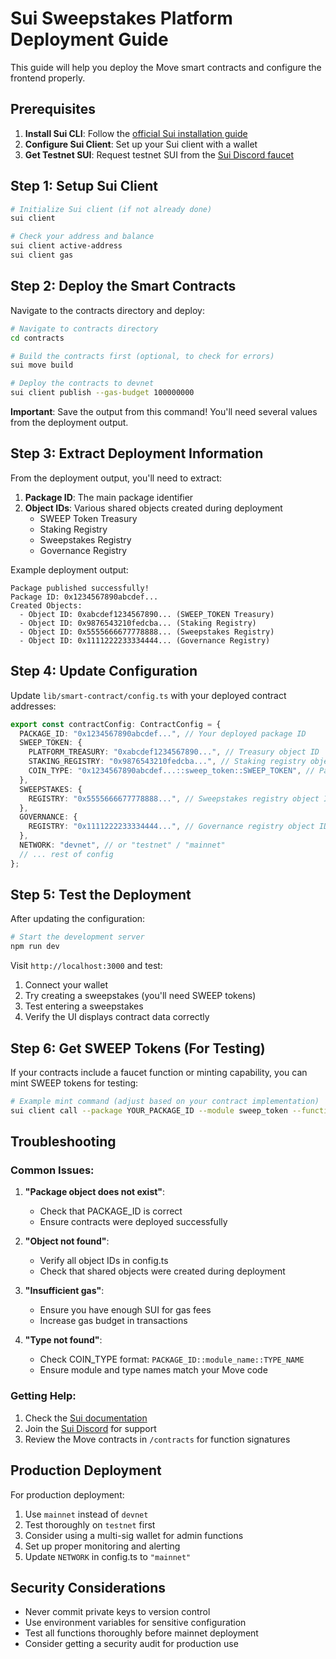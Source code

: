 # Sui Sweepstakes Platform Deployment Guide

This guide will help you deploy the Move smart contracts and configure the frontend properly.

## Prerequisites

1. **Install Sui CLI**: Follow the [official Sui installation guide](https://docs.sui.io/guides/developer/getting-started/sui-install)
2. **Configure Sui Client**: Set up your Sui client with a wallet
3. **Get Testnet SUI**: Request testnet SUI from the [Sui Discord faucet](https://discord.gg/sui)

## Step 1: Setup Sui Client

```bash
# Initialize Sui client (if not already done)
sui client

# Check your address and balance
sui client active-address
sui client gas
```

## Step 2: Deploy the Smart Contracts

Navigate to the contracts directory and deploy:

```bash
# Navigate to contracts directory
cd contracts

# Build the contracts first (optional, to check for errors)
sui move build

# Deploy the contracts to devnet
sui client publish --gas-budget 100000000
```

**Important**: Save the output from this command! You'll need several values from the deployment output.

## Step 3: Extract Deployment Information

From the deployment output, you'll need to extract:

1. **Package ID**: The main package identifier
2. **Object IDs**: Various shared objects created during deployment
   - SWEEP Token Treasury
   - Staking Registry
   - Sweepstakes Registry
   - Governance Registry

Example deployment output:
```
Package published successfully!
Package ID: 0x1234567890abcdef...
Created Objects:
  - Object ID: 0xabcdef1234567890... (SWEEP_TOKEN Treasury)
  - Object ID: 0x9876543210fedcba... (Staking Registry)
  - Object ID: 0x5555666677778888... (Sweepstakes Registry)
  - Object ID: 0x1111222233334444... (Governance Registry)
```

## Step 4: Update Configuration

Update `lib/smart-contract/config.ts` with your deployed contract addresses:

```typescript
export const contractConfig: ContractConfig = {
  PACKAGE_ID: "0x1234567890abcdef...", // Your deployed package ID
  SWEEP_TOKEN: {
    PLATFORM_TREASURY: "0xabcdef1234567890...", // Treasury object ID
    STAKING_REGISTRY: "0x9876543210fedcba...", // Staking registry object ID
    COIN_TYPE: "0x1234567890abcdef...::sweep_token::SWEEP_TOKEN", // Package ID + module + type
  },
  SWEEPSTAKES: {
    REGISTRY: "0x5555666677778888...", // Sweepstakes registry object ID
  },
  GOVERNANCE: {
    REGISTRY: "0x1111222233334444...", // Governance registry object ID
  },
  NETWORK: "devnet", // or "testnet" / "mainnet"
  // ... rest of config
};
```

## Step 5: Test the Deployment

After updating the configuration:

```bash
# Start the development server
npm run dev
```

Visit `http://localhost:3000` and test:
1. Connect your wallet
2. Try creating a sweepstakes (you'll need SWEEP tokens)
3. Test entering a sweepstakes
4. Verify the UI displays contract data correctly

## Step 6: Get SWEEP Tokens (For Testing)

If your contracts include a faucet function or minting capability, you can mint SWEEP tokens for testing:

```bash
# Example mint command (adjust based on your contract implementation)
sui client call --package YOUR_PACKAGE_ID --module sweep_token --function mint --args YOUR_ADDRESS 1000000000000 --gas-budget 10000000
```

## Troubleshooting

### Common Issues:

1. **"Package object does not exist"**:
   - Check that PACKAGE_ID is correct
   - Ensure contracts were deployed successfully

2. **"Object not found"**:
   - Verify all object IDs in config.ts
   - Check that shared objects were created during deployment

3. **"Insufficient gas"**:
   - Ensure you have enough SUI for gas fees
   - Increase gas budget in transactions

4. **"Type not found"**:
   - Check COIN_TYPE format: `PACKAGE_ID::module_name::TYPE_NAME`
   - Ensure module and type names match your Move code

### Getting Help:

1. Check the [Sui documentation](https://docs.sui.io/)
2. Join the [Sui Discord](https://discord.gg/sui) for support
3. Review the Move contracts in `/contracts` for function signatures

## Production Deployment

For production deployment:

1. Use `mainnet` instead of `devnet`
2. Test thoroughly on `testnet` first
3. Consider using a multi-sig wallet for admin functions
4. Set up proper monitoring and alerting
5. Update `NETWORK` in config.ts to `"mainnet"`

## Security Considerations

- Never commit private keys to version control
- Use environment variables for sensitive configuration
- Test all functions thoroughly before mainnet deployment
- Consider getting a security audit for production use
